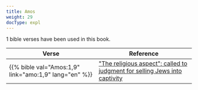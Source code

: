 ```yaml
---
title: Amos
weight: 29
docType: expl
---
```


1 bible verses have been used in this book.

| Verse | Reference |
|-------|-----------|
| {{% bible val="Amos:1,9" link="amo:1,9" lang="en" %}} | ["The religious aspect": called to judgment for selling Jews into captivity](../exampleSite/content/expl/../expl/content/harlot/who-is-the-harlot-babylon-part-2#89fc) |
